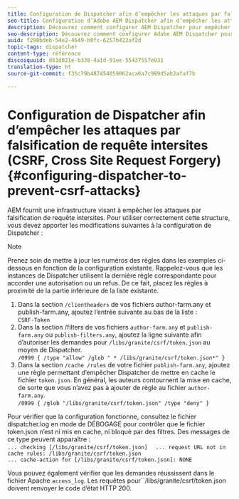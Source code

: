 ```yaml
---
title: Configuration de Dispatcher afin d’empêcher les attaques par falsification de requête intersites (CSRF, Cross Site Request Forgery)
seo-title: Configuration d’Adobe AEM Dispatcher afin d’empêcher les attaques par falsification de requête intersites (CSRF, Cross Site Request Forgery)
description: Découvrez comment configurer AEM Dispatcher pour empêcher les attaques par falsification de requête intersites (CSRF, Cross Site Request Forgery).
seo-description: Découvrez comment configurer Adobe AEM Dispatcher pour empêcher les attaques par falsification de requête intersites (CSRF, Cross Site Request Forgery).
uuid: f290bdeb-54e2-4649-b0fc-6257b422af2d
topic-tags: dispatcher
content-type: référence
discoiquuid: d61d021e-b338-4a1d-91ee-55427557e931
translation-type: ht
source-git-commit: f35c79b487454059062aca6a7c989d5ab2afaf7b

---
```



# Configuration de Dispatcher afin d’empêcher les attaques par falsification de requête intersites (CSRF, Cross Site Request Forgery){#configuring-dispatcher-to-prevent-csrf-attacks}

AEM fournit une infrastructure visant à empêcher les attaques par falsification de requête intersites. Pour utiliser correctement cette structure, vous devez apporter les modifications suivantes à la configuration de Dispatcher :

>[!NOTE]
>
>Prenez soin de mettre à jour les numéros des règles dans les exemples ci-dessous en fonction de la configuration existante. Rappelez-vous que les instances de Dispatcher utilisent la dernière règle correspondante pour accorder une autorisation ou un refus. De ce fait, placez les règles à proximité de la partie inférieure de la liste existante.

1. Dans la section `/clientheaders` de vos fichiers author-farm.any et publish-farm.any, ajoutez l’entrée suivante au bas de la liste :\
   `CSRF-Token`
1. Dans la section /filters de vos fichiers `author-farm.any` et `publish-farm.any` ou `publish-filters.any`, ajoutez la ligne suivante afin d’autoriser les demandes pour `/libs/granite/csrf/token.json` au moyen de Dispatcher.\
   `/0999 { /type "allow" /glob " * /libs/granite/csrf/token.json*" }`
1. Dans la section `/cache /rules` de votre fichier `publish-farm.any`, ajoutez une règle permettant d’empêcher Dispatcher de mettre en cache le fichier `token.json`. En général, les auteurs contournent la mise en cache, de sorte que vous n’avez pas à ajouter de règle au fichier `author-farm.any`.\
   `/0999 { /glob "/libs/granite/csrf/token.json" /type "deny" }`

Pour vérifier que la configuration fonctionne, consultez le fichier dispatcher.log en mode de DÉBOGAGE pour contrôler que le fichier token.json n’est ni mis en cache, ni bloqué par des filtres. Des messages de ce type peuvent apparaître :\
`... checking [/libs/granite/csrf/token.json]  `
`... request URL not in cache rules: /libs/granite/csrf/token.json`\
`... cache-action for [/libs/granite/csrf/token.json]: NONE`

Vous pouvez également vérifier que les demandes réussissent dans le fichier Apache `access_log`. Les requêtes pour``/libs/granite/csrf/token.json doivent renvoyer le code d’état HTTP 200.
